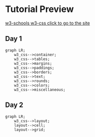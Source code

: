 # Tutorial Preview
[w3-schools w3-css click to go to the site](https://www.w3schools.com/w3css/default.asp)

## Day 1
```mermaid
graph LR;
    w3_css-->container;
    w3_css-->tables;
    w3_css-->margins;
    w3_css-->paddings;
    w3_css-->borders;
    w3_css-->text;
    w3_css-->rounds;
    w3_css-->colors;
    w3_css-->miscellaneous;
```

## Day 2
```mermaid
graph LR;
    w3_css-->layout;
    layout-->cell;
    layout-->grid;
```


